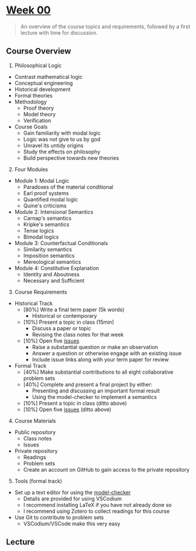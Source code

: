 # [Week 00](https://github.com/benbrastmckie/ModalHistory?tab=readme-ov-file#week-00-introduction-and-origins)

> An overview of the course topics and requirements, followed by a first lecture with time for discussion.

## Course Overview

1) Philosophical Logic
  - Contrast mathematical logic
  - Conceptual engineering
  - Historical development
  - Formal theories
  - Methodology
    - Proof theory
    - Model theory
    - Verification
  - Course Goals
    - Gain familiarity with modal logic
    - Logic was not give to us by god
    - Unravel its untidy origins
    - Study the effects on philosophy
    - Build perspective towards new theories
2) Four Modules
  - Module 1: Modal Logic
    - Paradoxes of the material conditional
    - Earl proof systems
    - Quantified modal logic
    - Quine's criticisms
  - Module 2: Intensional Semantics
    - Carnap's semantics
    - Kripke's semantics
    - Tense logics
    - Bimodal logics
  - Module 3: Counterfactual Conditionals
    - Similarity semantics
    - Imposition semantics
    - Mereological semantics
  - Module 4: Constitutive Explanation
    - Identity and Aboutness
    - Necessary and Sufficient
3) Course Requirements
  - Historical Track
    - [80%] Write a final term paper (5k words)
      - Historical or contemporary
    - [10%] Present a topic in class (15min)
      - Discuss a paper or topic
      - Revising the class notes for that week
    - [10%] Open five [issues](https://github.com/benbrastmckie/ModalHistory/issues)
      - Raise a substantial question or make an observation
      - Answer a question or otherwise engage with an existing issue
      - Include issue links along with your term paper for review
  - Formal Track
    - [40%] Make substantial contributions to all eight collaborative problem sets
    - [40%] Complete and present a final project by either:
      - Presenting and discussing an important formal result
      - Using the model-checker to implement a semantics
    - [10%] Present a topic in class (ditto above)
    - [10%] Open five [issues](https://github.com/benbrastmckie/ModalHistory/issues) (ditto above)
4. Course Materials
  - Public repository
    - Class notes
    - Issues
  - Private repository
    - Readings
    - Problem sets
    - Create an account on GitHub to gain access to the private repository
5. Tools (formal track)
  - Set up a text editor for using the [model-checker](https://github.com/benbrastmckie/ModelChecker)
    - Details are provided for using VSCodium
    - I recommend installing LaTeX if you have not already done so
    - I recommend using Zotero to collect readings for this course
  - Use Git to contribute to problem sets
    - VSCodium/VSCode make this very easy

## Lecture



